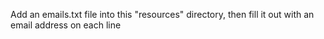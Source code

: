 Add an emails.txt file into this "resources" directory, then fill it out with an email address on each line
